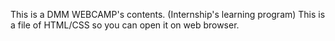 This is a DMM WEBCAMP's contents. (Internship's learning program)
This is a file of HTML/CSS so you can open it on web browser.
